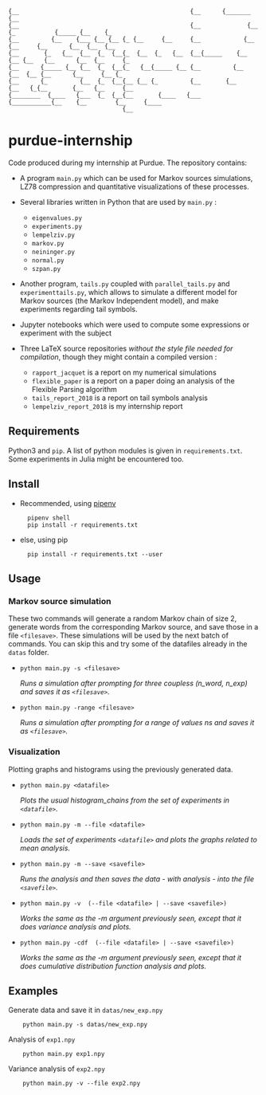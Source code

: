  <!-- language: lang-none -->

    {__                                                {__      {_______ {__                                   
    {__                                                {__             {__   {_           {_____ {__    {_     
    {__         {__    {___ {__ {__ {_ {__     {__     {__            {__      {__     {__      {__  {__  {__  
    {__       {_   {__  {__  {_  {__{_  {__  {_   {__  {__{_____    {__     {__ {__   {__      {__  {__     {_ 
    {__      {_____ {__ {__  {_  {__{_   {__{_____ {__ {__         {__      {__  {__ {__      {__     {__ {_   
    {__      {_         {__  {_  {__{__ {__ {_         {__       {__        {__   {_{__       {__   {__     {__
    {________  {____   {___  {_  {__{__       {____   {___      {___________{__    {__        {__     {____    
                                    {__                                                                        

                                    
# purdue-internship
Code produced during my internship at Purdue. 
The repository contains:

- A program `main.py` which can be used for Markov sources simulations,
  LZ78 compression and quantitative visualizations of these processes.

- Several libraries written in Python that are used by `main.py` : 
    - `eigenvalues.py`
    - `experiments.py`
    - `lempelziv.py`
    - `markov.py`
    - `neininger.py`
    - `normal.py`
    - `szpan.py`

- Another program, `tails.py` coupled with `parallel_tails.py`
  and `experimenttails.py`, which
  allows to simulate a different model for Markov sources (the Markov
  Independent model), and make experiments regarding tail symbols.

- Jupyter notebooks which were used to compute some expressions
  or experiment with the subject
    <!-- - `computing_lambda.ipynb`
    - `datastructure_experiment.ipynb`
    - `markov_julia.ipynb`
    - `parallel_tails.ipynb`
    - `pi_computation.ipynb`
    - `tail_symbols.ipynb`
    - `variance_expression.ipynb` -->

- Three LaTeX source repositories _without the style file needed
  for compilation_, though they might contain a compiled version :
    - `rapport_jacquet` is a report on my numerical
      simulations
    - `flexible_paper` is a report on a paper doing an analysis of
      the Flexible Parsing algorithm
    - `tails_report_2018` is a report on tail symbols analysis
    - `lempelziv_report_2018` is my internship report


## Requirements 
Python3 and `pip`. A list of python modules is given 
in `requirements.txt`. Some experiments
in Julia might be encountered too.

## Install

- Recommended, using [pipenv](https://docs.pipenv.org/)
  
        pipenv shell
        pip install -r requirements.txt

- else, using pip
  
        pip install -r requirements.txt --user

## Usage

### Markov source simulation

These two commands will generate a random Markov chain of size 2,
generate words from the corresponding Markov source, and save those
in a file `<filesave>`. These simulations will be used by the next
batch of commands. You can skip this and try some of the datafiles
already in the `datas` folder.

- `python main.py -s <filesave>`

    _Runs a simulation after prompting for three coupless (n_word, n_exp)
    and saves it as `<filesave>`._

- `python main.py -range <filesave>`

    _Runs a simulation after prompting for a range of values ns
    and saves it as `<filesave>`._


### Visualization

Plotting graphs and histograms using the previously generated data. 

- `python main.py <datafile>`

    _Plots the usual histogram_chains from the set of experiments in `<datafile>`._

- `python main.py -m --file <datafile>`

    _Loads the set of experiments `<datafile>` and plots the graphs related
    to mean analysis._

- `python main.py -m --save <savefile>`

    _Runs the analysis and then saves the data - with analysis - into
    the file `<savefile>`._

- `python main.py -v  (--file <datafile> | --save <savefile>)`

    _Works the same as the -m argument previously seen, except that it
    does variance analysis and plots._

- `python main.py -cdf  (--file <datafile> | --save <savefile>)`

    _Works the same as the -m argument previously seen, except that it
    does cumulative distribution function analysis and plots._

## Examples

Generate data and save it in `datas/new_exp.npy`

        python main.py -s datas/new_exp.npy

Analysis of `exp1.npy`

        python main.py exp1.npy

Variance analysis of `exp2.npy`

        python main.py -v --file exp2.npy
